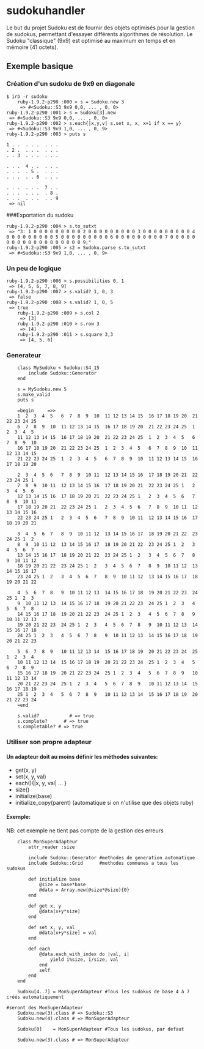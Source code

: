 # sudokuhandler

Le but du projet Sudoku est de fournir des objets optimisés pour la gestion de sudokus, permettant d'essayer différents algorithmes de résolution.
Le Sudoku "classique" (9x9) est optimisé au maximum en temps et en mémoire (41 octets).

## Exemple basique

### Création d'un sudoku de 9x9 en diagonale

    $ irb -r sudoku
		ruby-1.9.2-p290 :000 > s = Sudoku.new 3
		 => #<Sudoku::S3 9x9 0,0, ... , 0, 0> 
  	ruby-1.9.2-p290 :001 > s = Sudoku[3].new
  	 => #<Sudoku::S3 9x9 0,0, ... , 0, 0> 
  	ruby-1.9.2-p290 :002 > s.each{|x,y,v| s.set x, x, x+1 if x == y}
  	 => #<Sudoku::S3 9x9 1,0, ... , 0, 9> 
  	ruby-1.9.2-p290 :003 > puts s
	
    1 . .  . . .  . . . 
  	. 2 .  . . .  . . . 
  	. . 3  . . .  . . . 
  
  	. . .  4 . .  . . . 
  	. . .  . 5 .  . . . 
  	. . .  . . 6  . . . 
  
  	. . .  . . .  7 . . 
  	. . .  . . .  . 8 . 
  	. . .  . . .  . . 9 
  	 => nil 

###Exportation du sudoku

    ruby-1.9.2-p290 :004 > s.to_sutxt
     => "3: 1 0 0 0 0 0 0 0 0 0 2 0 0 0 0 0 0 0 0 0 3 0 0 0 0 0 0 0 0 0 4 0 0 0 0 0 0 0 0 0 5 0 0 0 0 0 0 0 0 0 6 0 0 0 0 0 0 0 0 0 7 0 0 0 0 0 0 0 0 0 8 0 0 0 0 0 0 0 0 0 9;" 
    ruby-1.9.2-p290 :005 > s2 = Sudoku.parse s.to_sutxt
     => #<Sudoku::S3 9x9 1,0, ... , 0, 9> 

### Un peu de logique

    ruby-1.9.2-p290 :006 > s.possibilities 0, 1
     => [4, 5, 6, 7, 8, 9] 
    ruby-1.9.2-p290 :007 > s.valid? 1, 0, 3
     => false 
    ruby-1.9.2-p290 :008 > s.valid? 1, 0, 5
     => true 
		ruby-1.9.2-p290 :009 > s.col 2
		 => [3] 
		ruby-1.9.2-p290 :010 > s.row 3
		 => [4] 
		ruby-1.9.2-p290 :011 > s.square 3,3
		 => [4, 5, 6]

### Generateur
		
		class MySudoku < Sudoku::S4_15
			include Sudoku::Generator
		end
		
		s = MySudoku.new 5
		s.make_valid
		puts s
		
		=begin     =>>
		1  2  3  4  5   6  7  8  9  10  11 12 13 14 15  16 17 18 19 20  21 22 23 24 25 
		6  7  8  9  10  11 12 13 14 15  16 17 18 19 20  21 22 23 24 25  1  2  3  4  5  
		11 12 13 14 15  16 17 18 19 20  21 22 23 24 25  1  2  3  4  5   6  7  8  9  10 
		16 17 18 19 20  21 22 23 24 25  1  2  3  4  5   6  7  8  9  10  11 12 13 14 15 
		21 22 23 24 25  1  2  3  4  5   6  7  8  9  10  11 12 13 14 15  16 17 18 19 20 

		2  3  4  5  6   7  8  9  10 11  12 13 14 15 16  17 18 19 20 21  22 23 24 25 1  
		7  8  9  10 11  12 13 14 15 16  17 18 19 20 21  22 23 24 25 1   2  3  4  5  6  
		12 13 14 15 16  17 18 19 20 21  22 23 24 25 1   2  3  4  5  6   7  8  9  10 11 
		17 18 19 20 21  22 23 24 25 1   2  3  4  5  6   7  8  9  10 11  12 13 14 15 16 
		22 23 24 25 1   2  3  4  5  6   7  8  9  10 11  12 13 14 15 16  17 18 19 20 21 

		3  4  5  6  7   8  9  10 11 12  13 14 15 16 17  18 19 20 21 22  23 24 25 1  2  
		8  9  10 11 12  13 14 15 16 17  18 19 20 21 22  23 24 25 1  2   3  4  5  6  7  
		13 14 15 16 17  18 19 20 21 22  23 24 25 1  2   3  4  5  6  7   8  9  10 11 12 
		18 19 20 21 22  23 24 25 1  2   3  4  5  6  7   8  9  10 11 12  13 14 15 16 17 
		23 24 25 1  2   3  4  5  6  7   8  9  10 11 12  13 14 15 16 17  18 19 20 21 22 

		4  5  6  7  8   9  10 11 12 13  14 15 16 17 18  19 20 21 22 23  24 25 1  2  3  
		9  10 11 12 13  14 15 16 17 18  19 20 21 22 23  24 25 1  2  3   4  5  6  7  8  
		14 15 16 17 18  19 20 21 22 23  24 25 1  2  3   4  5  6  7  8   9  10 11 12 13 
		19 20 21 22 23  24 25 1  2  3   4  5  6  7  8   9  10 11 12 13  14 15 16 17 18 
		24 25 1  2  3   4  5  6  7  8   9  10 11 12 13  14 15 16 17 18  19 20 21 22 23 

		5  6  7  8  9   10 11 12 13 14  15 16 17 18 19  20 21 22 23 24  25 1  2  3  4  
		10 11 12 13 14  15 16 17 18 19  20 21 22 23 24  25 1  2  3  4   5  6  7  8  9  
		15 16 17 18 19  20 21 22 23 24  25 1  2  3  4   5  6  7  8  9   10 11 12 13 14 
		20 21 22 23 24  25 1  2  3  4   5  6  7  8  9   10 11 12 13 14  15 16 17 18 19 
		25 1  2  3  4   5  6  7  8  9   10 11 12 13 14  15 16 17 18 19  20 21 22 23 24
		=end
		
		s.valid? 		   # => true
		s.complete? 	 # => true
		s.completable? # => true
		
### Utiliser son propre adapteur

#### Un adapteur doit au moins définir les méthodes suivantes:

* get(x, y)
* set(x, y, val)
* each(){|x, y, val| ... }
* size()
* initialize(base)
* initialize_copy(parent) (automatique si on n'utilise que des objets ruby)

#### Exemple:

NB: cet exemple ne tient pas compte de la gestion des erreurs
		
		class MonSuperAdapteur
			attr_reader :size
			
			include Sudoku::Generator #methodes de generation automatique
			include Sudoku::Grid      #methodes communes a tous les sudokus
			
			def initialize base
				@size = base*base
				@data = Array.new(@size*@size){0}
			end
			
			def get x, y
				@data[x+y*size]
			end
			
			def set x, y, val
				@data[x+y*size] = val
			end
			
			def each
				@data.each_with_index do |val, i|
					yield i%size, i/size, val
				end
				self
			end
		end
		
		Sudoku[4..7] = MonSuperAdapteur #Tous les sudokus de base 4 à 7 créés automatiquement
																		#seront des MonSuperAdapteur
		Sudoku.new(3).class	# => Sudoku::S3
		Sudoku.new(4).class	# => MonSuperAdapteur					
		
		Sudoku[0]    = MonSuperAdapteur #Tous les sudokus, par defaut
		
		Sudoku.new(3).class # => MonSuperAdapteur